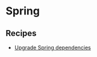 # Spring

## Recipes

* [Upgrade Spring dependencies](./upgradeexplicitspringbootdependencies.md)


